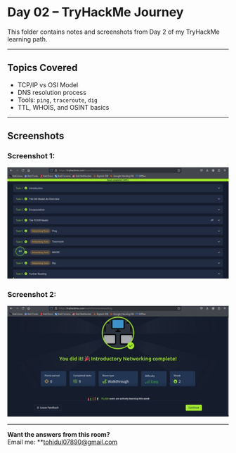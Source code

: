 #  Day 02 – TryHackMe Journey

This folder contains notes and screenshots from Day 2 of my TryHackMe learning path.

---

##  Topics Covered

- TCP/IP vs OSI Model
- DNS resolution process
- Tools: `ping`, `traceroute`, `dig`
- TTL, WHOIS, and OSINT basics

---
##  Screenshots

###  Screenshot 1:
![Screenshot 1](./6143178757142335721(1).jpg)

###  Screenshot 2:
![Screenshot 2](./6143178757142335722(1).jpg)


---

 **Want the answers from this room?**  
Email me: **tohidul07890@gmail.com 
